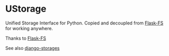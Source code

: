 UStorage
========

Unified Storage Interface for Python.
Copied and decoupled from [Flask-FS](https://github.com/noirbizarre/flask-fs) for working anywhere.

Thanks to [Flask-FS](https://github.com/noirbizarre/flask-fs)

See also [django-storages](https://github.com/jschneier/django-storages)
